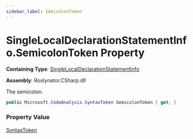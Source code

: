 ```yaml
---
sidebar_label: SemicolonToken
---
```


# SingleLocalDeclarationStatementInfo\.SemicolonToken Property

**Containing Type**: [SingleLocalDeclarationStatementInfo](../index.md)

**Assembly**: Roslynator\.CSharp\.dll

  
The semicolon\.

```csharp
public Microsoft.CodeAnalysis.SyntaxToken SemicolonToken { get; }
```

### Property Value

[SyntaxToken](https://docs.microsoft.com/en-us/dotnet/api/microsoft.codeanalysis.syntaxtoken)

